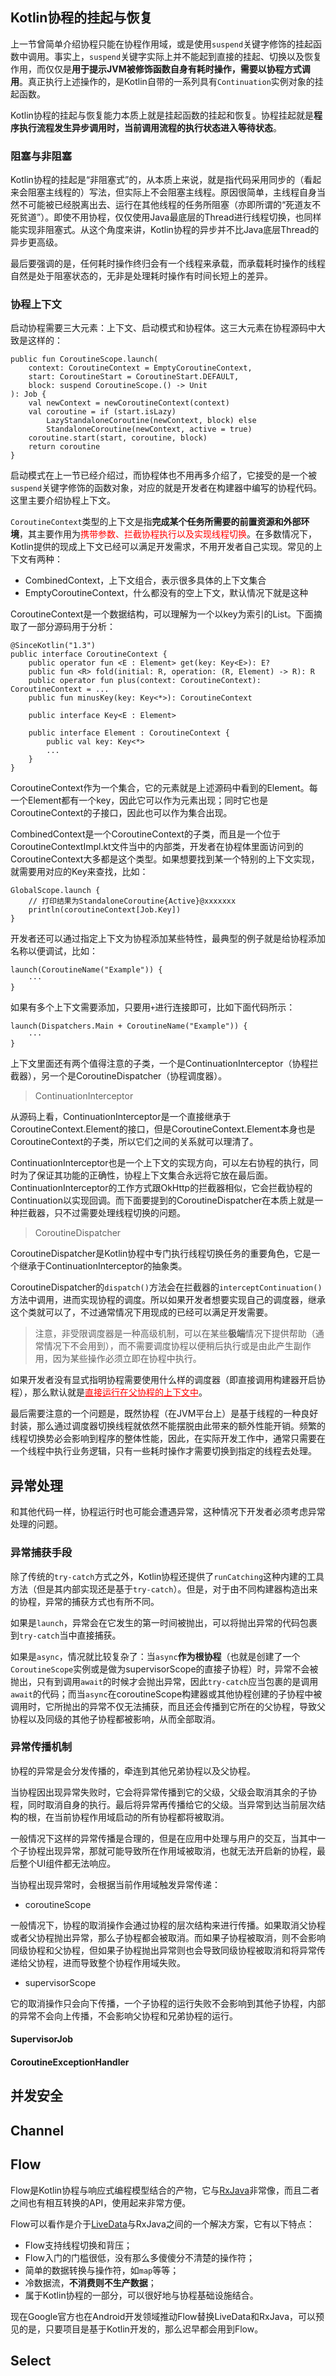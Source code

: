 ## Kotlin协程的挂起与恢复

上一节曾简单介绍协程只能在协程作用域，或是使用`suspend`关键字修饰的挂起函数中调用。事实上，`suspend`关键字实际上并不能起到直接的挂起、切换以及恢复作用，而仅仅是**用于提示JVM被修饰函数自身有耗时操作，需要以协程方式调用**。真正执行上述操作的，是Kotlin自带的一系列具有`Continuation`实例对象的挂起函数。

Kotlin协程的挂起与恢复能力本质上就是挂起函数的挂起和恢复。协程挂起就是**程序执行流程发生异步调用时，当前调用流程的执行状态进入等待状态**。

### 阻塞与非阻塞

Kotlin协程的挂起是“非阻塞式”的，从本质上来说，就是指代码采用同步的（看起来会阻塞主线程的）写法，但实际上不会阻塞主线程。原因很简单，主线程自身当然不可能被已经脱离出去、运行在其他线程的任务所阻塞（亦即所谓的“死道友不死贫道”）。即使不用协程，仅仅使用Java最底层的Thread进行线程切换，也同样能实现非阻塞式。从这个角度来讲，Kotlin协程的异步并不比Java底层Thread的异步更高级。

最后要强调的是，任何耗时操作终归会有一个线程来承载，而承载耗时操作的线程自然是处于阻塞状态的，无非是处理耗时操作有时间长短上的差异。

### 协程上下文

启动协程需要三大元素：上下文、启动模式和协程体。这三大元素在协程源码中大致是这样的：

```
public fun CoroutineScope.launch(
    context: CoroutineContext = EmptyCoroutineContext,
    start: CoroutineStart = CoroutineStart.DEFAULT,
    block: suspend CoroutineScope.() -> Unit
): Job {
    val newContext = newCoroutineContext(context)
    val coroutine = if (start.isLazy)
        LazyStandaloneCoroutine(newContext, block) else
        StandaloneCoroutine(newContext, active = true)
    coroutine.start(start, coroutine, block)
    return coroutine
}
```

启动模式在上一节已经介绍过，而协程体也不用再多介绍了，它接受的是一个被`suspend`关键字修饰的函数对象，对应的就是开发者在构建器中编写的协程代码。这里主要介绍协程上下文。

`CoroutineContext`类型的上下文是指**完成某个任务所需要的前置资源和外部环境**，其主要作用为<font color=red>携带参数、拦截协程执行以及实现线程切换</font>。在多数情况下，Kotlin提供的现成上下文已经可以满足开发需求，不用开发者自己实现。常见的上下文有两种：

+ CombinedContext，上下文组合，表示很多具体的上下文集合
+ EmptyCoroutineContext，什么都没有的空上下文，默认情况下就是这种

CoroutineContext是一个数据结构，可以理解为一个以key为索引的List。下面摘取了一部分源码用于分析：

```
@SinceKotlin("1.3")
public interface CoroutineContext {
    public operator fun <E : Element> get(key: Key<E>): E?
    public fun <R> fold(initial: R, operation: (R, Element) -> R): R
    public operator fun plus(context: CoroutineContext): CoroutineContext = ...
    public fun minusKey(key: Key<*>): CoroutineContext

    public interface Key<E : Element>

    public interface Element : CoroutineContext {
        public val key: Key<*>
        ...
    }
}
```

CoroutineContext作为一个集合，它的元素就是上述源码中看到的Element。每一个Element都有一个key，因此它可以作为元素出现；同时它也是CoroutineContext的子接口，因此也可以作为集合出现。

CombinedContext是一个CoroutineContext的子类，而且是一个位于CoroutineContextImpl.kt文件当中的内部类，开发者在协程体里面访问到的CoroutineContext大多都是这个类型。如果想要找到某一个特别的上下文实现，就需要用对应的Key来查找，比如：

```
GlobalScope.launch {
    // 打印结果为StandaloneCoroutine{Active}@xxxxxxx
    println(coroutineContext[Job.Key])
}
```

开发者还可以通过指定上下文为协程添加某些特性，最典型的例子就是给协程添加名称以便调试，比如：

```
launch(CoroutineName("Example")) {
    ···
}
```

如果有多个上下文需要添加，只要用`+`进行连接即可，比如下面代码所示：

```
launch(Dispatchers.Main + CoroutineName("Example")) {
    ···
}
```

上下文里面还有两个值得注意的子类，一个是ContinuationInterceptor（协程拦截器），另一个是CoroutineDispatcher（协程调度器）。

> ContinuationInterceptor

从源码上看，ContinuationInterceptor是一个直接继承于CoroutineContext.Element的接口，但是CoroutineContext.Element本身也是CoroutineContext的子类，所以它们之间的关系就可以理清了。

ContinuationInterceptor也是一个上下文的实现方向，可以左右协程的执行，同时为了保证其功能的正确性，协程上下文集合永远将它放在最后面。ContinuationInterceptor的工作方式跟OkHttp的拦截器相似，它会拦截协程的Continuation以实现回调。而下面要提到的CoroutineDispatcher在本质上就是一种拦截器，只不过需要处理线程切换的问题。

> CoroutineDispatcher

CoroutineDispatcher是Kotlin协程中专门执行线程切换任务的重要角色，它是一个继承于ContinuationInterceptor的抽象类。

CoroutineDispatcher的`dispatch()`方法会在拦截器的`interceptContinuation()`方法中调用，进而实现协程的调度。所以如果开发者想要实现自己的调度器，继承这个类就可以了，不过通常情况下用现成的已经可以满足开发需要。

> 注意，非受限调度器是一种高级机制，可以在某些**极端**情况下提供帮助（通常情况下不会用到），而不需要调度协程以便稍后执行或是由此产生副作用，因为某些操作必须立即在协程中执行。

如果开发者没有显式指明协程需要使用什么样的调度器（即直接调用构建器开启协程），那么默认就是<font color=red><u>直接运行在父协程的上下文中</u></font>。

最后需要注意的一个问题是，既然协程（在JVM平台上）是基于线程的一种良好封装，那么通过调度器切换线程就依然不能摆脱由此带来的额外性能开销。频繁的线程切换势必会影响到程序的整体性能，因此，在实际开发工作中，通常只需要在一个线程中执行业务逻辑，只有一些耗时操作才需要切换到指定的线程去处理。

## 异常处理

和其他代码一样，协程运行时也可能会遭遇异常，这种情况下开发者必须考虑异常处理的问题。

### 异常捕获手段

除了传统的`try-catch`方式之外，Kotlin协程还提供了`runCatching`这种内建的工具方法（但是其内部实现还是基于`try-catch`）。但是，对于由不同构建器构造出来的协程，异常的捕获方式也有所不同。

如果是`launch`，异常会在它发生的第一时间被抛出，可以将抛出异常的代码包裹到`try-catch`当中直接捕获。

如果是`async`，情况就比较复杂了：当`async`**作为根协程**（也就是创建了一个`CoroutineScope`实例或是做为supervisorScope的直接子协程）时，异常不会被抛出，只有到调用`await`的时候才会抛出异常，因此`try-catch`应当包裹的是调用`await`的代码；而当`async`在coroutineScope构建器或其他协程创建的子协程中被调用时，它所抛出的异常不仅无法捕获，而且还会传播到它所在的父协程，导致父协程以及同级的其他子协程都被影响，从而全部取消。

### 异常传播机制

协程的异常是会分发传播的，牵连到其他兄弟协程以及父协程。

当协程因出现异常失败时，它会将异常传播到它的父级，父级会取消其余的子协程，同时取消自身的执行。最后将异常再传播给它的父级。当异常到达当前层次结构的根，在当前协程作用域启动的所有协程都将被取消。

一般情况下这样的异常传播是合理的，但是在应用中处理与用户的交互，当其中一个子协程出现异常，那就可能导致所在作用域被取消，也就无法开启新的协程，最后整个UI组件都无法响应。

当协程出现异常时，会根据当前作用域触发异常传递：

+ coroutineScope
  
一般情况下，协程的取消操作会通过协程的层次结构来进行传播。如果取消父协程或者父协程抛出异常，那么子协程都会被取消。而如果子协程被取消，则不会影响同级协程和父协程，但如果子协程抛出异常则也会导致同级协程被取消和将异常传递给父协程，进而导致整个协程作用域失败。

+ supervisorScope

它的取消操作只会向下传播，一个子协程的运行失败不会影响到其他子协程，内部的异常不会向上传播，不会影响父协程和兄弟协程的运行。

#### SupervisorJob

#### CoroutineExceptionHandler

## 并发安全

## Channel

## Flow

Flow是Kotlin协程与响应式编程模型结合的产物，它与[RxJava](/Android/rxjava)非常像，而且二者之间也有相互转换的API，使用起来非常方便。

Flow可以看作是介于[LiveData](/Android/livedata)与RxJava之间的一个解决方案，它有以下特点：

+ Flow支持线程切换和背压；
+ Flow入门的门槛很低，没有那么多傻傻分不清楚的操作符；
+ 简单的数据转换与操作符，如`map`等等；
+ 冷数据流，**不消费则不生产数据**；
+ 属于Kotlin协程的一部分，可以很好地与协程基础设施结合。

现在Google官方也在Android开发领域推动Flow替换LiveData和RxJava，可以预见的是，只要项目是基于Kotlin开发的，那么迟早都会用到Flow。

## Select

